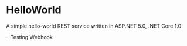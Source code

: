 # HelloWorld
A simple hello-world REST service written in ASP.NET 5.0, .NET Core 1.0

--Testing Webhook
